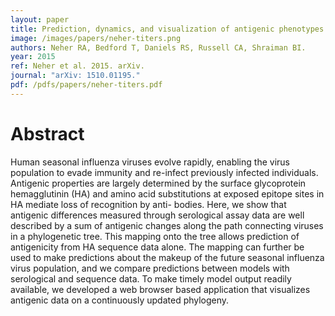 ```yaml
---
layout: paper
title: Prediction, dynamics, and visualization of antigenic phenotypes of seasonal influenza viruses
image: /images/papers/neher-titers.png
authors: Neher RA, Bedford T, Daniels RS, Russell CA, Shraiman BI.
year: 2015
ref: Neher et al. 2015. arXiv.
journal: "arXiv: 1510.01195."
pdf: /pdfs/papers/neher-titers.pdf
---
```


# Abstract

Human seasonal influenza viruses evolve rapidly, enabling the virus population to evade immunity and re-infect previously infected individuals. Antigenic properties are largely determined by the surface glycoprotein hemagglutinin (HA) and amino acid substitutions at exposed epitope sites in HA mediate loss of recognition by anti- bodies. Here, we show that antigenic differences measured through serological assay data are well described by a sum of antigenic changes along the path connecting viruses in a phylogenetic tree. This mapping onto the tree allows prediction of antigenicity from HA sequence data alone. The mapping can further be used to make predictions about the makeup of the future seasonal influenza virus population, and we compare predictions between models with serological and sequence data. To make timely model output readily available, we developed a web browser based application that visualizes antigenic data on a continuously updated phylogeny.
